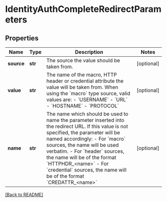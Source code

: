 # IdentityAuthCompleteRedirectParameters


## Properties

Name | Type | Description | Notes
------------ | ------------- | ------------- | -------------
**source** | **str** | The source the value should be taken from.  | [optional] 
**value** | **str** | The name of the macro, HTTP header or credential attribute the value will be taken from. When using the &#x60;macro&#x60; type source, valid values are:    - &#x60;USERNAME&#x60;   - &#x60;URL&#x60;   - &#x60;HOSTNAME&#x60;   - &#x60;PROTOCOL&#x60;  | [optional] 
**name** | **str** | The name which should be used to name the parameter inserted into the redirect URL. If this value is not specified, the parameter will be named accordingly:    - For &#x60;macro&#x60; sources, the name will be used verbatim.   - For &#x60;header&#x60; sources, the name will be of the format &#x60;HTTPHDR_&lt;name&gt;&#x60;   - For &#x60;credential&#x60; sources, the name will be of the format &#x60;CREDATTR_&lt;name&gt;&#x60;  | [optional] 

[[Back to README]](../README.md)




